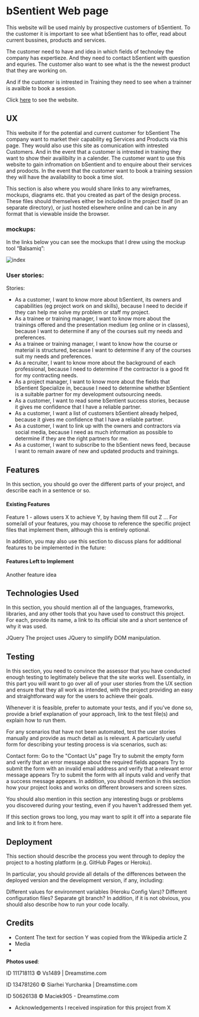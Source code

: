 # bSentient Web page

This website will be used mainly by prospective customers of bSentient.  To the customer it is important to see what bSentient has to offer,  read about current bussines, products and services.  

The customer need to have and idea in which fields of technoley the company has expertieze.  And they need to contact bSentient with question and equries.
The customer also want to see what is the the newest product that they are working on.  

And if the customer is intrested in Training they need to see when a trainner is availble to book a session.

Click [here](#) to see the website.

## UX
This website if for the potential and current customer for bSentient The company want to market their capability eg Services and Products via this page.   They would also use this site as comunication with intrested Customers.   And in the event that a customer is intrested in training they want to show their availibilty in a calender.
The customer want to use this website to gain infromation on bSentient and to enquire about their services and prodocts.
In the event that the customer want to book a training session they will have the availability to book a time slot.


This section is also where you would share links to any wireframes, mockups, diagrams etc. that you created as part of the design process. These files should themselves either be included in the project itself (in an separate directory), or just hosted elsewhere online and can be in any format that is viewable inside the browser.

### mockups:


In the links below you can see the mockups that I drew using the mockup tool “Balsamiq”:

 ![index](/mockups/index.jpg)


### User stories:

Stories:
- As a customer, I want to know more about bSentient, its owners and capabilities (eg project work on and skills), because I need to decide if they can help me solve my problem or staff my project.
- As a trainee or training manager, I want to know more about the trainings offered and the presentation medium (eg online or in classes), because I want to determine if any of the courses suit my needs and preferences.
- As a trainee or training manager, I want to know how the course or material is structured, because I want to determine if any of the courses suit my needs and preferences.
- As a recruiter, I want to know more about the background of each professional, because I need to determine if the contractor is a good fit for my contracting needs.
- As a project manager, I want to know more about the fields that bSentient Specialize in, because I need to determine whether bSentient is a suitable partner for my development outsourcing needs.
- As a customer, I want to read some bSentient success stories, because it gives me confidence that I have a reliable partner.
- As a customer, I want a list of customers bSentient already helped, because it gives me confidence that I have a reliable partner.
- As a customer, I want to link up with the owners and contractors via social media, because I need as much information as possible to determine if they are the right partners for me.
- As a customer, I want to subscribe to the bSentient news feed, because I want to remain aware of new and updated products and trainings.

<h2>Features</h2>
In this section, you should go over the different parts of your project, and describe each in a sentence or so.

<h4>Existing Features</h4>
Feature 1 - allows users X to achieve Y, by having them fill out Z
...
For some/all of your features, you may choose to reference the specific project files that implement them, although this is entirely optional.

In addition, you may also use this section to discuss plans for additional features to be implemented in the future:

<h4>Features Left to Implement</h4>
Another feature idea

<h2>Technologies Used</h2>
In this section, you should mention all of the languages, frameworks, libraries, and any other tools that you have used to construct this project. For each, provide its name, a link to its official site and a short sentence of why it was used.

JQuery
The project uses JQuery to simplify DOM manipulation.

<h2>Testing</h2>
In this section, you need to convince the assessor that you have conducted enough testing to legitimately believe that the site works well. Essentially, in this part you will want to go over all of your user stories from the UX section and ensure that they all work as intended, with the project providing an easy and straightforward way for the users to achieve their goals.

Whenever it is feasible, prefer to automate your tests, and if you've done so, provide a brief explanation of your approach, link to the test file(s) and explain how to run them.

For any scenarios that have not been automated, test the user stories manually and provide as much detail as is relevant. A particularly useful form for describing your testing process is via scenarios, such as:

Contact form:
Go to the "Contact Us" page
Try to submit the empty form and verify that an error message about the required fields appears
Try to submit the form with an invalid email address and verify that a relevant error message appears
Try to submit the form with all inputs valid and verify that a success message appears.
In addition, you should mention in this section how your project looks and works on different browsers and screen sizes.

You should also mention in this section any interesting bugs or problems you discovered during your testing, even if you haven't addressed them yet.

If this section grows too long, you may want to split it off into a separate file and link to it from here.

<h2>Deployment</h2>
This section should describe the process you went through to deploy the project to a hosting platform (e.g. GitHub Pages or Heroku).

In particular, you should provide all details of the differences between the deployed version and the development version, if any, including:

Different values for environment variables (Heroku Config Vars)?
Different configuration files?
Separate git branch?
In addition, if it is not obvious, you should also describe how to run your code locally.

## Credits
- Content
The text for section Y was copied from the Wikipedia article Z
- Media
- 
**Photos used**:

   ID 111718113 © Vs1489 | Dreamstime.com

   ID 134781260 © Siarhei Yurchanka | Dreamstime.com
   
   ID 50626138 © Maciek905 - Dreamstime.com

- Acknowledgements
I received inspiration for this project from X
